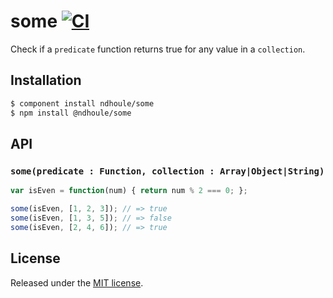 # some [![CI][ci-badge]][ci-link]

Check if a `predicate` function returns true for any value in a `collection`.

## Installation

```sh
$ component install ndhoule/some
$ npm install @ndhoule/some
```

## API

### `some(predicate : Function, collection : Array|Object|String)`

```js
var isEven = function(num) { return num % 2 === 0; };

some(isEven, [1, 2, 3]); // => true
some(isEven, [1, 3, 5]); // => false
some(isEven, [2, 4, 6]); // => true
```

## License

Released under the [MIT license](LICENSE.md).

[ci-link]: https://travis-ci.org/ndhoule/some
[ci-badge]: https://travis-ci.org/ndhoule/some.svg?branch=master
